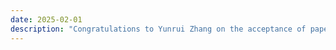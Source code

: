 ```yaml
---
date: 2025-02-01
description: "Congratulations to Yunrui Zhang on the acceptance of paper at PAKDD to be held in Sydney in June 2025."
---
```


